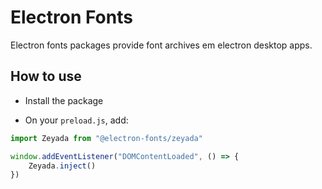 # Electron Fonts

Electron fonts packages provide font archives em electron desktop apps.

## How to use

* Install the package

* On your `preload.js`, add:

```ts
import Zeyada from "@electron-fonts/zeyada"

window.addEventListener("DOMContentLoaded", () => {
    Zeyada.inject()
})
```